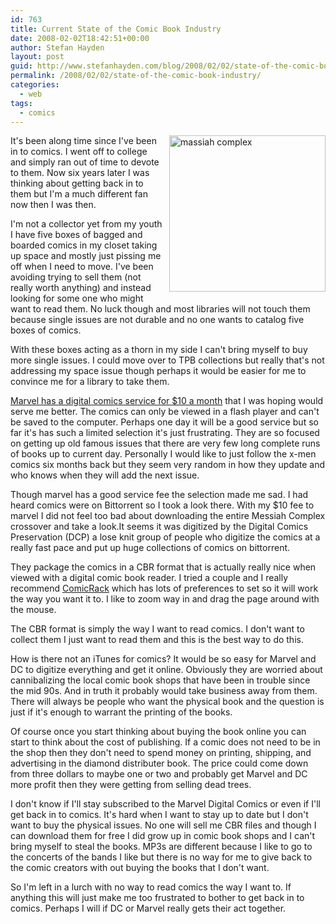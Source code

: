 ```yaml
---
id: 763
title: Current State of the Comic Book Industry
date: 2008-02-02T18:42:51+00:00
author: Stefan Hayden
layout: post
guid: http://www.stefanhayden.com/blog/2008/02/02/state-of-the-comic-book-industry/
permalink: /2008/02/02/state-of-the-comic-book-industry/
categories:
  - web
tags:
  - comics
---
```

<img src="http://stefanhayden.com/blog/wp-content/messiahcomplex.jpg" alt="massiah complex" style="margin: 0px 0px 10px 10px; float: right; width: 250px" />It's been along time since I've been in to comics. I went off to college and simply ran out of time to devote to them. Now six years later I was thinking about getting back in to them but I'm a much different fan now then I was then.

I'm not a collector yet from my youth I have five boxes of bagged and boarded comics in my closet taking up space and mostly just pissing me off when I need to move. I've been avoiding trying to sell them (not really worth anything) and instead looking for some one who might want to read them. No luck though and most libraries will not touch them because single issues are not durable and no one wants to catalog five boxes of comics.

With these boxes acting as a thorn in my side I can't bring myself to buy more single issues. I could move over to TPB collections but really that's not addressing my space issue though perhaps it would be easier for me to convince me for a library to take them.

<a href="http://marvel.com/digitalcomics">Marvel has a digital comics service for $10 a month</a> that I was hoping would serve me better. The comics can only be viewed in a flash player and can't be saved to the computer. Perhaps one day it will be a good service but so far it's has such a limited selection it's just frustrating. They are so focused on getting up old famous issues that there are very few long complete runs of books up to current day. Personally I would like to just follow the x-men comics six months back but they seem very random in how they update and who knows when they will add the next issue.

Though marvel has a good service fee the selection made me sad. I had heard comics were on Bittorrent so I took a look there.  With my $10 fee to marvel I did not feel too bad about downloading the entire Messiah Complex crossover and take a look.It seems it was digitized by the Digital Comics Preservation (DCP) a lose knit group of people who digitize the comics at a really fast pace and put up huge collections of comics on bittorrent.

They package the comics in a CBR format that is actually really nice when viewed with a digital comic book reader. I tried a couple and I really recommend <a href="http://comicrack.cyolito.com/">ComicRack</a> which has lots of preferences to set so it will work the way you want it to. I like to zoom way in and drag the page around with the mouse.

The CBR format is simply the way I want to read comics. I don't want to collect them I just want to read them and this is the best way to do this.

How is there not an iTunes for comics? It would be so easy for Marvel and DC to digitize everything and get it online. Obviously they are worried about cannibalizing the local comic book shops that have been in trouble since the mid 90s. And in truth it probably would take business away from them. There will always be people who want the physical book and the question is just if it's enough to warrant the printing of the books.

Of course once you start thinking about buying the book online you can start to think about the cost of publishing. If a comic does not need to be in the shop then they don't need to spend money on printing, shipping, and advertising in the diamond distributer book. The price could come down from three dollars to  maybe one or two and probably get Marvel and DC more profit then they were getting from selling dead trees.

I don't know if I'll stay subscribed to the Marvel Digital Comics or even if I'll get back in to comics. It's hard when I want to stay up to date but I don't want to buy the physical issues. No one will sell me CBR files and though I can download them for free I did grow up in comic book shops and I can't bring myself to steal the books. MP3s are different because I like to go to the concerts of the bands I like but there is no way for me to give back to the comic creators with out buying the books that I don't want.

So I'm left in a lurch with no way to read comics the way I want to. If anything this will just make me too frustrated to bother to get back in to comics. Perhaps I will if DC or Marvel really gets their act together.